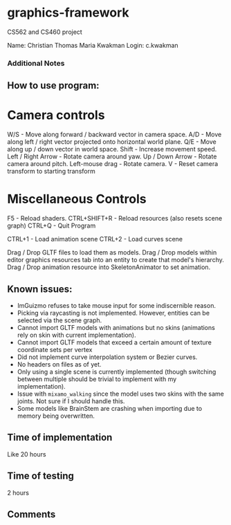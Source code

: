 # graphics-framework
 CS562 and CS460 project

Name: Christian Thomas Maria Kwakman
Login: c.kwakman

### Additional Notes

## How to use program:

# Camera controls

W/S - Move along forward / backward vector in camera space.
A/D - Move along left / right vector projected onto horizontal world plane.
Q/E - Move along up / down vector in world space.
Shift - Increase movement speed.
Left / Right Arrow  - Rotate camera around yaw.
Up / Down Arrow - Rotate camera around pitch.
Left-mouse drag - Rotate camera.
V - Reset camera transform to starting transform

# Miscellaneous Controls

F5 - Reload shaders.
CTRL+SHIFT+R - Reload resources (also resets scene graph)
CTRL+Q - Quit Program

CTRL+1 - Load animation scene
CTRL+2 - Load curves scene

Drag / Drop GLTF files to load them as models.
Drag / Drop models within editor graphics resources tab into an entity to create that model's hierarchy.
Drag / Drop animation resource into SkeletonAnimator to set animation.

## Known issues:

- ImGuizmo refuses to take mouse input for some indiscernible reason.
- Picking via raycasting is not implemented. However, entities can be selected via the scene graph.
- Cannot import GLTF models with animations but no skins (animations rely on skin with current implementation).
- Cannot import GLTF models that exceed a certain amount of texture coordinate sets per vertex
- Did not implement curve interpolation system or Bezier curves.
- No headers on files as of yet.
- Only using a single scene is currently implemented (though switching between multiple should be trivial to implement with my implementation).
- Issue with `mixamo_walking` since the model uses two skins with the same joints. Not sure if I should handle this.
- Some models like BrainStem are crashing when importing due to memory being overwritten.

## Time of implementation
Like 20 hours

## Time of testing
2 hours

## Comments